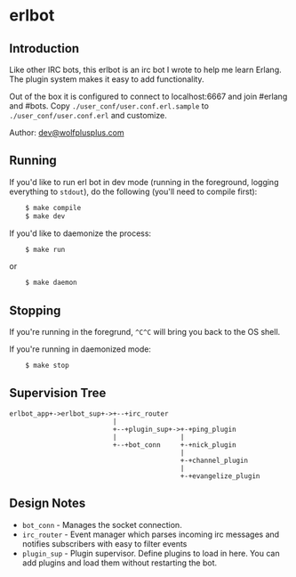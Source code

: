 # erlbot


## Introduction

Like other IRC bots, this erlbot is an irc bot I wrote to help me learn Erlang.
The plugin system makes it easy to add functionality.

Out of the box it is configured to connect to localhost:6667 and join #erlang
and #bots. Copy ``./user_conf/user.conf.erl.sample`` to
``./user_conf/user.conf.erl`` and customize.

Author: dev@wolfplusplus.com


## Running

If you'd like to run erl bot in dev mode (running in the foreground, logging
everything to ``stdout``), do the following (you'll need to compile first):
```bash
    $ make compile
    $ make dev
```

If you'd like to daemonize the process:
```bash
    $ make run
```
or
```bash
    $ make daemon
```


## Stopping

If you're running in the foregrund, ``^C^C`` will bring you back to the OS
shell.

If you're running in daemonized mode:

```bash
    $ make stop
```


## Supervision Tree

```
erlbot_app+->erlbot_sup+->+--+irc_router
                          |
                          +--+plugin_sup+->+-+ping_plugin
                          |                |
                          +--+bot_conn     +-+nick_plugin
                                           |
                                           +-+channel_plugin
                                           |
                                           +-+evangelize_plugin
```


## Design Notes

* ``bot_conn`` - Manages the socket connection.
* ``irc_router`` - Event manager which parses incoming irc messages and notifies
  subscribers with easy to filter events
* ``plugin_sup`` - Plugin supervisor.  Define plugins to load in here.  You can add
  plugins and load them without restarting the bot.
